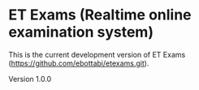 # ET Exams (Realtime online examination system)

This is the current development version of ET Exams (https://github.com/ebottabi/etexams.git).

Version 1.0.0